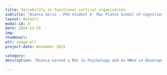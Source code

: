 ```yaml
---
title: Variability in functional cortical organization
subtitle: "Bianca Serio - PhD Student @  Max Planck School of Cognition, Max Planck Institute for Human Cognitive and Brain Sciences"
layout: default
modal-id: 4
date: 2024-11-25
img: 
thumbnail: 
alt: image-alt
project-date: November 2025

category: 
description: "Bianca earned a BSc in Psychology and an MRes in Developmental Neuroscience and Psychopathology from University College London (UK). She conducted research for her Master’s thesis at Yale University (USA), taking a multidimensional approach to understand the emergence of sex differences in internalizing symptoms in adolescence. She is currently a final year PhD student at the Max Planck School of Cognition, based at the Max Planck Institute for Human Cognitive and Brain Sciences in Leipzig (Germany). Her research focuses on applying computational approaches to investigate principles of functional brain organization, more specifically studying how features of functional connectivity vary within and between individuals, taking evidence from sex differences, deep phenotyping, pubertal development, and psychopathology. She uses multimodal data in her work, derived from human neuroimaging, serum and salivary hormone sampling, clinical assessments, and self-reported questionnaires. Ultimately, Bianca aims for her work to highlight the importance of considering sex as a biological variable in clinical research to improve health outcomes, particularly in the field of women’s health, which has historically been largely neglected.."

---
```




